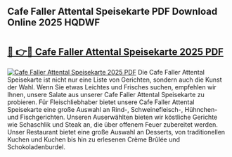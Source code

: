 ## Cafe Faller Attental Speisekarte PDF Download Online 2025 HQDWF

# <h2><a href="http://gccivf.nevu.top/?p=Cafe+Faller+Attental+Speisekarte">🔗 👉🔴 Cafe Faller Attental Speisekarte 2025 PDF</a></h2>

[![Cafe Faller Attental Speisekarte 2025 PDF](https://i.imgur.com/dBaPXMq.png)](http://gccivf.nevu.top/?p=Cafe+Faller+Attental+Speisekarte)
Die Cafe Faller Attental Speisekarte ist nicht nur eine Liste von Gerichten, sondern auch die Kunst der Wahl. Wenn Sie etwas Leichtes und Frisches suchen, empfehlen wir Ihnen, unsere Salate aus unserer Cafe Faller Attental Speisekarte zu probieren. Für Fleischliebhaber bietet unsere Cafe Faller Attental Speisekarte eine große Auswahl an Rind-, Schweinefleisch-, Hühnchen- und Fischgerichten. Unseren Auserwählten bieten wir köstliche Gerichte wie Schaschlik und Steak an, die über offenem Feuer zubereitet werden. Unser Restaurant bietet eine große Auswahl an Desserts, von traditionellen Kuchen und Kuchen bis hin zu erlesenen Crème Brûlée und Schokoladenburdel.
